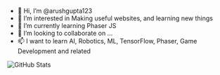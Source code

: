 - 👋 Hi, I’m @arushgupta123
- 👀 I’m interested in Making useful websites, and learning new things
- 🌱 I’m currently learning Phaser JS
- 💞️ I’m looking to collaborate on ...
- 📫 I want to learn AI, Robotics, ML, TensorFlow, Phaser, Game Development and related

<!---
arushgupta123/arushgupta123 is a ✨ special ✨ repository because its `README.md` (this file) appears on your GitHub profile.
You can click the Preview link to take a look at your changes.
--->

![GitHub Stats](https://github-readme-stats.vercel.app/api?username=arushgupta123&theme=radical)


